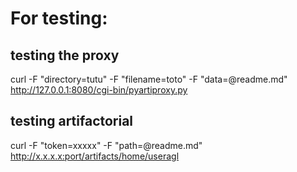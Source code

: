 
# For testing:
## testing the proxy
curl -F "directory=tutu" -F "filename=toto" -F "data=@readme.md" http://127.0.0.1:8080/cgi-bin/pyartiproxy.py

## testing artifactorial
curl -F "token=xxxxx" -F "path=@readme.md" http://x.x.x.x:port/artifacts/home/useragl

